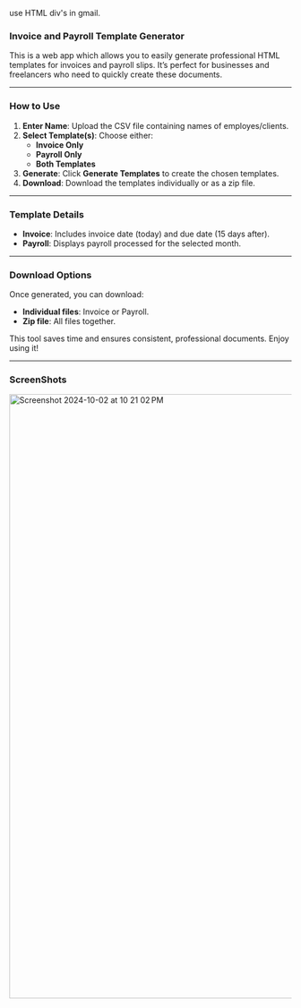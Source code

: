 use HTML div's in gmail.


### **Invoice and Payroll Template Generator**

This is a web app which allows you to easily generate professional HTML templates for invoices and payroll slips. It’s perfect for businesses and freelancers who need to quickly create these documents.

---

### **How to Use**

1. **Enter Name**: Upload the CSV file containing names of employes/clients.
2. **Select Template(s)**: Choose either:
   - **Invoice Only**
   - **Payroll Only**
   - **Both Templates**
3. **Generate**: Click **Generate Templates** to create the chosen templates.
4. **Download**: Download the templates individually or as a zip file.

---

### **Template Details**
- **Invoice**: Includes invoice date (today) and due date (15 days after).
- **Payroll**: Displays payroll processed for the selected month.

---

### **Download Options**
Once generated, you can download:
- **Individual files**: Invoice or Payroll.
- **Zip file**: All files together.

This tool saves time and ensures consistent, professional documents. Enjoy using it!

---

### **ScreenShots**
<img width="1080" alt="Screenshot 2024-10-02 at 10 21 02 PM" src="https://github.com/user-attachments/assets/dabb57e4-f387-4c41-8336-6fc394126057">




